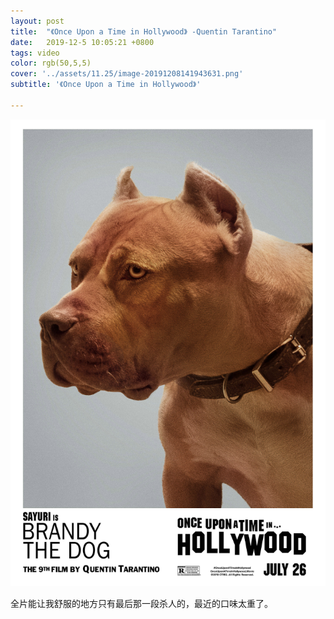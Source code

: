 ```yaml
---
layout: post
title:  "《Once Upon a Time in Hollywood》 -Quentin Tarantino"
date:   2019-12-5 10:05:21 +0800
tags: video
color: rgb(50,5,5)
cover: '../assets/11.25/image-20191208141943631.png'
subtitle: '《Once Upon a Time in Hollywood》'

---
```


![image-20191208142156934](/assets/11.25/image-20191208142156934.png)

全片能让我舒服的地方只有最后那一段杀人的，最近的口味太重了。

